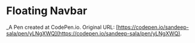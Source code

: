 # Floating Navbar
 _A Pen created at CodePen.io. Original URL: [https://codepen.io/sandeep-sala/pen/yLNgXWQ](https://codepen.io/sandeep-sala/pen/yLNgXWQ).

 